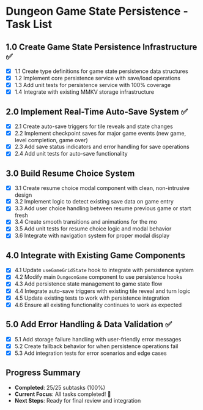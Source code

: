 # Dungeon Game State Persistence - Task List

## 1.0 Create Game State Persistence Infrastructure ✅

- [x] 1.1 Create type definitions for game state persistence data structures
- [x] 1.2 Implement core persistence service with save/load operations
- [x] 1.3 Add unit tests for persistence service with 100% coverage
- [x] 1.4 Integrate with existing MMKV storage infrastructure

## 2.0 Implement Real-Time Auto-Save System ✅

- [x] 2.1 Create auto-save triggers for tile reveals and state changes
- [x] 2.2 Implement checkpoint saves for major game events (new game, level completion, game over)
- [x] 2.3 Add save status indicators and error handling for save operations
- [x] 2.4 Add unit tests for auto-save functionality

## 3.0 Build Resume Choice System

- [x] 3.1 Create resume choice modal component with clean, non-intrusive design
- [x] 3.2 Implement logic to detect existing save data on game entry
- [x] 3.3 Add user choice handling between resume previous game or start fresh
- [x] 3.4 Create smooth transitions and animations for the mo
- [x] 3.5 Add unit tests for resume choice logic and modal behavior
- [x] 3.6 Integrate with navigation system for proper modal display

## 4.0 Integrate with Existing Game Components

- [x] 4.1 Update `useGameGridState` hook to integrate with persistence system
- [x] 4.2 Modify main `DungeonGame` component to use persistence hooks
- [x] 4.3 Add persistence state management to game state flow
- [x] 4.4 Integrate auto-save triggers with existing tile reveal and turn logic
- [x] 4.5 Update existing tests to work with persistence integration
- [x] 4.6 Ensure all existing functionality continues to work as expected

## 5.0 Add Error Handling & Data Validation ✅

- [x] 5.1 Add storage failure handling with user-friendly error messages
- [x] 5.2 Create fallback behavior for when persistence operations fail
- [x] 5.3 Add integration tests for error scenarios and edge cases

## Progress Summary

- **Completed**: 25/25 subtasks (100%)
- **Current Focus**: All tasks completed! 🎉
- **Next Steps**: Ready for final review and integration
